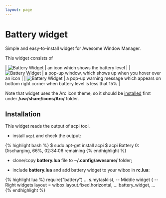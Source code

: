 ```yaml
---
layout: page
---
```


# Battery widget
Simple and easy-to-install widget for Awesome Window Manager.

This widget consists of 

| ![Battery Widget](https://raw.githubusercontent.com/streetturtle/AwesomeWM/master/battery-widget/bat-wid-1.png) | an icon which shows the battery level |
| ![Battery Widget](https://raw.githubusercontent.com/streetturtle/AwesomeWM/master/battery-widget/bat-wid-2.png) | a pop-up window, which shows up when you hover over an icon |
| ![Battery Widget](https://raw.githubusercontent.com/streetturtle/AwesomeWM/master/battery-widget/bat-wid-3.png) | a pop-up warning message which appears on bottom right corner when battery level is less that 15% |

Note that widget uses the Arc icon theme, so it should be [installed](https://github.com/horst3180/arc-icon-theme#installation) first under **/usr/share/icons/Arc/** folder.

## Installation

This widget reads the output of acpi tool.
- install `acpi` and check the output:

{% highlight bash %}
$ sudo apt-get install acpi
$ acpi
Battery 0: Discharging, 66%, 02:34:06 remaining
{% endhighlight %}

- clone/copy **battery.lua** file to **~/.config/awesome/** folder;

- include **battery.lua** and add battery widget to your wibox in **rc.lua**:

{% highlight lua %}
require("battery")
...
s.mytasklist, -- Middle widget
	{ -- Right widgets
    	layout = wibox.layout.fixed.horizontal,
		...
		battery_widget,
		...      
{% endhighlight %}